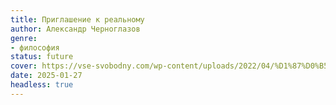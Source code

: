 ```yaml
---
title: Приглашение к реальному
author: Александр Черноглазов
genre:
- философия
status: future
cover: https://vse-svobodny.com/wp-content/uploads/2022/04/%D1%87%D0%B5%D1%80%D0%BD%D0%BE%D0%B3%D0%BB%D0%B0%D0%B7%D0%BE%D0%B2-%D0%BF%D1%80%D0%B8%D0%B3%D0%BB%D0%B0%D1%88%D0%B5%D0%BD%D0%B8%D0%B5-%D0%BA-%D1%80%D0%B5%D0%B0%D0%BB%D1%8C%D0%BD%D0%BE%D0%BC%D1%83.jpg
date: 2025-01-27
headless: true
---
```


